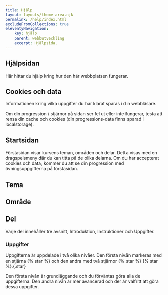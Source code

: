```yaml
---
title: Hjälp
layout: layouts/theme-area.njk
permalink: /help/index.html
excludeFromCollections: true
eleventyNavigation:
    key: hjälp
    parent: webbutveckling
    excerpt: Hjälpsida.
---
```


## Hjälpsidan

Här hittar du hjälp kring hur den här webbplatsen fungerar.

## Cookies och data

Informationen kring vilka uppgifter du har klarat sparas i din webbläsare.

Om din progression / stjärnor på sidan ser fel ut eller inte fungerar, testa att rensa din cache och cookies (din progressions-data finns sparad i localstorage).

## Startsidan

Förstasidan visar kursens teman, områden och delar. Detta visas med en dragspelsmeny där du kan titta på de olika delarna. Om du har accepterat cookies och data, kommer du att se din progression med övningsuppgifterna på förstasidan.

## Tema

## Område

## Del

Varje del innehåller tre avsnitt, Introduktion, Instruktioner och Uppgifter.

### Uppgifter

Uppgifterna är uppdelade i två olika nivåer. Den första nivån markeras med en stjärna {% star %} och den andra med två stjärnor {% star %} {% star %}.{.star}

Den första nivån är grundläggande och du förväntas göra alla de uppgifterna. Den andra nivån är mer avancerad och der är valfritt att göra dessa uppgifter.

